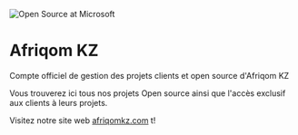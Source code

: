 ![Open Source at Microsoft](https://scontent.flbv4-1.fna.fbcdn.net/v/t39.30808-6/362263443_126767267142551_4341386214992361668_n.jpg?_nc_cat=106&ccb=1-7&_nc_sid=783fdb&_nc_ohc=rLouYk_t4s0AX94o7S6&_nc_ht=scontent.flbv4-1.fna&oh=00_AfCdQ6no7Mk7Ni-nE2DQI35faJ77gH5eYPDuX_DiEO8E2g&oe=65B6185F) 

# Afriqom KZ
Compte officiel de gestion des projets clients et open source d'Afriqom KZ

Vous trouverez ici tous nos projets Open source ainsi que l'accès exclusif aux clients à leurs projets.

Visitez notre site web [afriqomkz.com](https://afriqomkz.com) t!
